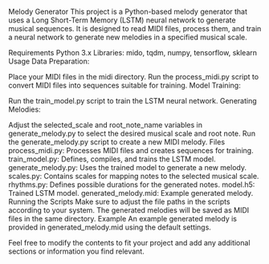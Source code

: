 Melody Generator
This project is a Python-based melody generator that uses a Long Short-Term Memory (LSTM) neural network to generate musical sequences. It is designed to read MIDI files, process them, and train a neural network to generate new melodies in a specified musical scale.

Requirements
Python 3.x
Libraries: mido, tqdm, numpy, tensorflow, sklearn
Usage
Data Preparation:

Place your MIDI files in the midi directory.
Run the process_midi.py script to convert MIDI files into sequences suitable for training.
Model Training:

Run the train_model.py script to train the LSTM neural network.
Generating Melodies:

Adjust the selected_scale and root_note_name variables in generate_melody.py to select the desired musical scale and root note.
Run the generate_melody.py script to create a new MIDI melody.
Files
process_midi.py: Processes MIDI files and creates sequences for training.
train_model.py: Defines, compiles, and trains the LSTM model.
generate_melody.py: Uses the trained model to generate a new melody.
scales.py: Contains scales for mapping notes to the selected musical scale.
rhythms.py: Defines possible durations for the generated notes.
model.h5: Trained LSTM model.
generated_melody.mid: Example generated melody.
Running the Scripts
Make sure to adjust the file paths in the scripts according to your system.
The generated melodies will be saved as MIDI files in the same directory.
Example
An example generated melody is provided in generated_melody.mid using the default settings.


Feel free to modify the contents to fit your project and add any additional sections or information you find relevant.
